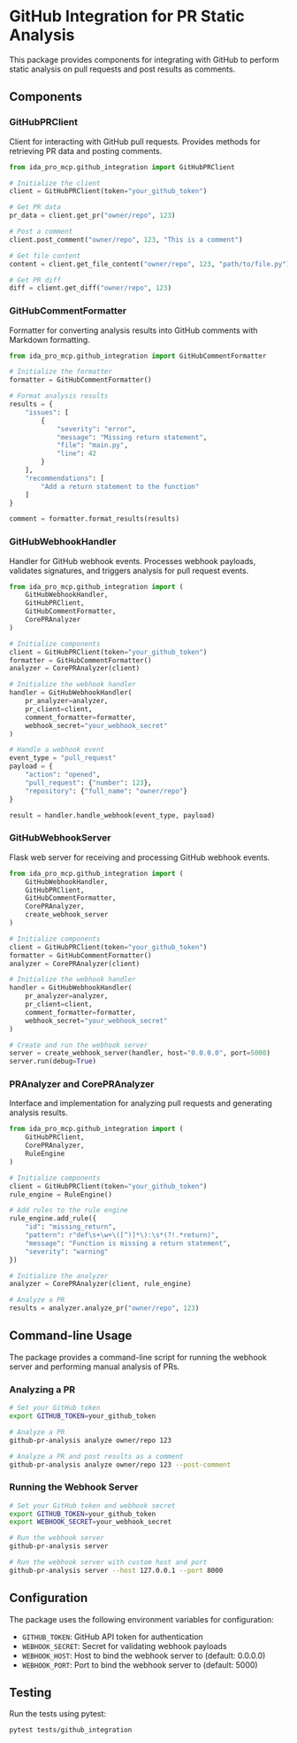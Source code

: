 # GitHub Integration for PR Static Analysis

This package provides components for integrating with GitHub to perform static analysis on pull requests and post results as comments.

## Components

### GitHubPRClient

Client for interacting with GitHub pull requests. Provides methods for retrieving PR data and posting comments.

```python
from ida_pro_mcp.github_integration import GitHubPRClient

# Initialize the client
client = GitHubPRClient(token="your_github_token")

# Get PR data
pr_data = client.get_pr("owner/repo", 123)

# Post a comment
client.post_comment("owner/repo", 123, "This is a comment")

# Get file content
content = client.get_file_content("owner/repo", 123, "path/to/file.py")

# Get PR diff
diff = client.get_diff("owner/repo", 123)
```

### GitHubCommentFormatter

Formatter for converting analysis results into GitHub comments with Markdown formatting.

```python
from ida_pro_mcp.github_integration import GitHubCommentFormatter

# Initialize the formatter
formatter = GitHubCommentFormatter()

# Format analysis results
results = {
    "issues": [
        {
            "severity": "error",
            "message": "Missing return statement",
            "file": "main.py",
            "line": 42
        }
    ],
    "recommendations": [
        "Add a return statement to the function"
    ]
}

comment = formatter.format_results(results)
```

### GitHubWebhookHandler

Handler for GitHub webhook events. Processes webhook payloads, validates signatures, and triggers analysis for pull request events.

```python
from ida_pro_mcp.github_integration import (
    GitHubWebhookHandler,
    GitHubPRClient,
    GitHubCommentFormatter,
    CorePRAnalyzer
)

# Initialize components
client = GitHubPRClient(token="your_github_token")
formatter = GitHubCommentFormatter()
analyzer = CorePRAnalyzer(client)

# Initialize the webhook handler
handler = GitHubWebhookHandler(
    pr_analyzer=analyzer,
    pr_client=client,
    comment_formatter=formatter,
    webhook_secret="your_webhook_secret"
)

# Handle a webhook event
event_type = "pull_request"
payload = {
    "action": "opened",
    "pull_request": {"number": 123},
    "repository": {"full_name": "owner/repo"}
}

result = handler.handle_webhook(event_type, payload)
```

### GitHubWebhookServer

Flask web server for receiving and processing GitHub webhook events.

```python
from ida_pro_mcp.github_integration import (
    GitHubWebhookHandler,
    GitHubPRClient,
    GitHubCommentFormatter,
    CorePRAnalyzer,
    create_webhook_server
)

# Initialize components
client = GitHubPRClient(token="your_github_token")
formatter = GitHubCommentFormatter()
analyzer = CorePRAnalyzer(client)

# Initialize the webhook handler
handler = GitHubWebhookHandler(
    pr_analyzer=analyzer,
    pr_client=client,
    comment_formatter=formatter,
    webhook_secret="your_webhook_secret"
)

# Create and run the webhook server
server = create_webhook_server(handler, host="0.0.0.0", port=5000)
server.run(debug=True)
```

### PRAnalyzer and CorePRAnalyzer

Interface and implementation for analyzing pull requests and generating analysis results.

```python
from ida_pro_mcp.github_integration import (
    GitHubPRClient,
    CorePRAnalyzer,
    RuleEngine
)

# Initialize components
client = GitHubPRClient(token="your_github_token")
rule_engine = RuleEngine()

# Add rules to the rule engine
rule_engine.add_rule({
    "id": "missing_return",
    "pattern": r"def\s+\w+\([^)]*\):\s*(?!.*return)",
    "message": "Function is missing a return statement",
    "severity": "warning"
})

# Initialize the analyzer
analyzer = CorePRAnalyzer(client, rule_engine)

# Analyze a PR
results = analyzer.analyze_pr("owner/repo", 123)
```

## Command-line Usage

The package provides a command-line script for running the webhook server and performing manual analysis of PRs.

### Analyzing a PR

```bash
# Set your GitHub token
export GITHUB_TOKEN=your_github_token

# Analyze a PR
github-pr-analysis analyze owner/repo 123

# Analyze a PR and post results as a comment
github-pr-analysis analyze owner/repo 123 --post-comment
```

### Running the Webhook Server

```bash
# Set your GitHub token and webhook secret
export GITHUB_TOKEN=your_github_token
export WEBHOOK_SECRET=your_webhook_secret

# Run the webhook server
github-pr-analysis server

# Run the webhook server with custom host and port
github-pr-analysis server --host 127.0.0.1 --port 8000
```

## Configuration

The package uses the following environment variables for configuration:

- `GITHUB_TOKEN`: GitHub API token for authentication
- `WEBHOOK_SECRET`: Secret for validating webhook payloads
- `WEBHOOK_HOST`: Host to bind the webhook server to (default: 0.0.0.0)
- `WEBHOOK_PORT`: Port to bind the webhook server to (default: 5000)

## Testing

Run the tests using pytest:

```bash
pytest tests/github_integration
```

